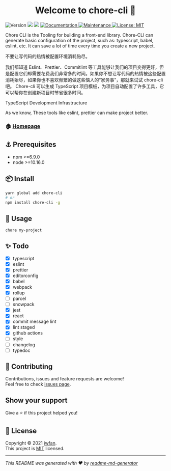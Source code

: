 <h1 align="center">Welcome to chore-cli 👋</h1>
<p>
  <img alt="Version" src="https://img.shields.io/npm/v/chore-cli.svg">
  <img src="https://img.shields.io/badge/npm-%3E%3D6.9.0-blue.svg" />
  <img src="https://img.shields.io/badge/node-%3E%3D10.16.0-blue.svg" />
  <a href="https://github.com/iwfan/chore-cli#readme">
    <img alt="Documentation" src="https://img.shields.io/badge/documentation-yes-brightgreen.svg" target="_blank" />
  </a>
  <a href="https://github.com/iwfan/chore-cli/graphs/commit-activity">
    <img alt="Maintenance" src="https://img.shields.io/badge/Maintained%3F-yes-green.svg" target="_blank" />
  </a>
  <a href="https://github.com/iwfan/chore-cli/blob/master/LICENSE">
    <img alt="License: MIT" src="https://img.shields.io/badge/License-MIT-yellow.svg" target="_blank" />
  </a>
</p>

Chore CLI is the Tooling for building a front-end library. Chore-CLI can generate basic configuration of the project, such as: typescript, babel, eslint, etc. It can save a lot of time every time you create a new project.

不要让写代码的热情被配置环境消耗殆尽。

我们都知道 Eslint、Prettier、Commitlint
等工具能够让我们的项目变得更好，但是配置它们却需要花费我们非常多的时间。如果你不想让写代码的热情被这些配置消耗殆尽，如果你也不喜欢频繁的做这些恼人的“家务事”，那就来试试 chore-cli 吧。
Chore-cli
可以生成 TypeScript 项目模板，为项目自动配置了许多工具，它可以帮你在创建新项目时节省很多时间。

TypeScript Development Infrastructure

As we know, These tools like eslint, prettier can make project better.

### 🏠 [Homepage](https://github.com/iwfan/chore-cli#readme)

## ⚓ Prerequisites

- npm >=6.9.0
- node >=10.16.0

## 📦 Install

```sh
yarn global add chore-cli
# or
npm install chore-cli -g
```

## 🚀 Usage

```sh
chore my-project
```

## ✨ Todo

- [x] typescript
- [x] eslint
- [x] prettier
- [x] editorconfig
- [x] babel
- [x] webpack
- [x] rollup
- [ ] parcel
- [ ] snowpack
- [x] jest
- [x] react
- [x] commit message lint
- [x] lint staged
- [x] github actions
- [ ] style
- [ ] changelog
- [ ] typedoc

## 🤝 Contributing

Contributions, issues and feature requests are welcome!<br />Feel free to check [issues page](https://github.com/iwfan/chore-cli/issues).

## Show your support

Give a ⭐️ if this project helped you!

## 📝 License

Copyright © 2021 [iwfan](https://github.com/iwfan).<br />
This project is [MIT](https://github.com/iwfan/chore-cli/blob/master/LICENSE) licensed.

---

_This README was generated with ❤️ by [readme-md-generator](https://github.com/kefranabg/readme-md-generator)_
